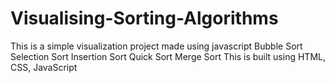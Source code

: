 # Visualising-Sorting-Algorithms

This is a simple visualization project made using javascript
Bubble Sort
Selection Sort
Insertion Sort
Quick Sort
Merge Sort
This is built using HTML, CSS, JavaScript
